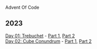 Advent Of Code

## 2023

[Day 01: Trebuchet](https://adventofcode.com/2023/day/1) - [Part 1](./day_01/part-01.go), [Part 2](./day_01/part-02.go)    
[Day 02: Cube Conundrum](https://adventofcode.com/2023/day/2) - [Part 1](./day_02/part-01.go), [Part 2](./day_02/part-02.go)    
